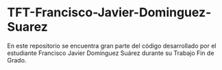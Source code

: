 # TFT-Francisco-Javier-Dominguez-Suarez
En este repositorio se encuentra gran parte del código desarrollado por el estudiante Francisco Javier Domínguez Suárez durante su Trabajo Fin de Grado.
